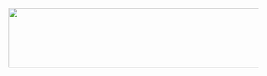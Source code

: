 
<a href="https://www.gitanimals.org/en_US?utm_medium=image&utm_source=evolsraet&utm_content=line">
  <img
    src="https://render.gitanimals.org/lines/evolsraet?pet-id=761119161566047152"
    width="600"
    height="120"
  />
</a>
  
